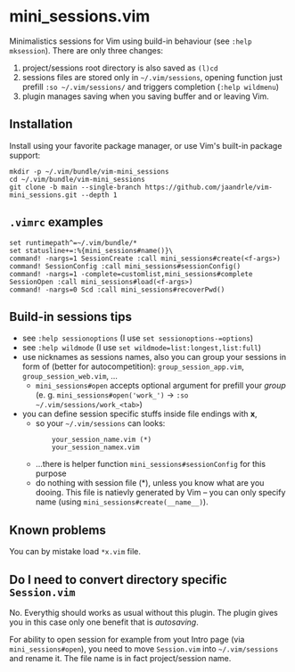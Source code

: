 # mini_sessions.vim

Minimalistics sessions for Vim using build-in behaviour (see `:help mksession`).
There are only three changes:

1) project/sessions root directory is also saved as `(l)cd`
1) sessions files are stored only in `~/.vim/sessions`, opening function
just prefill `:so ~/.vim/sessions/` and triggers completion (`:help wildmenu`)
1) plugin manages saving when you saving buffer and or leaving Vim.

## Installation

Install using your favorite package manager, or use Vim's built-in package
support:

    mkdir -p ~/.vim/bundle/vim-mini_sessions
    cd ~/.vim/bundle/vim-mini_sessions
    git clone -b main --single-branch https://github.com/jaandrle/vim-mini_sessions.git --depth 1

## `.vimrc` examples
```
set runtimepath^=~/.vim/bundle/*
set statusline+=:%{mini_sessions#name()}\ 
command! -nargs=1 SessionCreate :call mini_sessions#create(<f-args>)
command! SessionConfig :call mini_sessions#sessionConfig()
command! -nargs=1 -complete=customlist,mini_sessions#complete SessionOpen :call mini_sessions#load(<f-args>)
command! -nargs=0 Scd :call mini_sessions#recoverPwd()
```

## Build-in sessions tips
- see `:help sessionoptions` (I use `set sessionoptions-=options`)
- see `:help wildmode` (I use `set wildmode=list:longest,list:full`)
- use nicknames as sessions names, also you can group your sessions
in form of (better for autocompetition): `group_session_app.vim`, `group_session_web.vim`, …
    - `mini_sessions#open` accepts optional argument for prefill your _group_ (e. g.
    `mini_sessions#open('work_')` → `:so ~/.vim/sessions/work_<tab>`)
- you can define session specific stuffs inside file endings with __x__,
    - so your `~/.vim/sessions` can looks:
        ```
            your_session_name.vim (*)
            your_session_namex.vim
        ```
    - …there is helper function `mini_sessions#sessionConfig` for this purpose
    - do nothing with session file (\*), unless you know what are you dooing. This file is
    natievly generated by Vim – you can only specify name (using `mini_sessions#create(__name__)`).

## Known problems
You can by mistake load `*x.vim` file.

## Do I need to convert directory specific `Session.vim`

No. Everythig should works as usual without this plugin. The plugin gives you
in this case only one benefit that is _autosaving_.

For ability to open session for example from yout Intro page (via `mini_sessions#open`),
you need to move `Session.vim` into `~/.vim/sessions` and rename it. The file name is
in fact project/session name.
